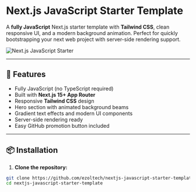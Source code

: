 # Next.js JavaScript Starter Template

A **fully JavaScript** Next.js starter template with **Tailwind CSS**, clean responsive UI, and a modern background animation. Perfect for quickly bootstrapping your next web project with server-side rendering support.

![Next.js JavaScript Starter](https://via.placeholder.com/800x300?text=Next.js+JavaScript+Starter)

---

## 🚀 Features

- Fully JavaScript (no TypeScript required)
- Built with **Next.js 15+ App Router**
- Responsive **Tailwind CSS** design
- Hero section with animated background beams
- Gradient text effects and modern UI components
- Server-side rendering ready
- Easy GitHub promotion button included

---

## 📦 Installation

1. **Clone the repository:**

```bash
git clone https://github.com/ezoltech/nextjs-javascript-starter-template
cd nextjs-javascript-starter-template
```
